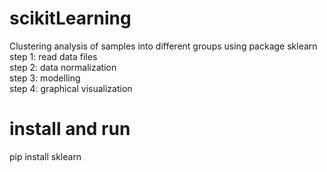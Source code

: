 # scikitLearning   
Clustering analysis of samples into different groups using package sklearn    
step 1: read data files    
step 2: data normalization    
step 3: modelling    
step 4: graphical visualization    

# install and run   
pip install sklearn    
